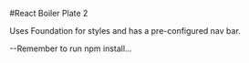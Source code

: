 #React Boiler Plate 2

Uses Foundation for styles and has a pre-configured nav bar.

--Remember to run npm install...
